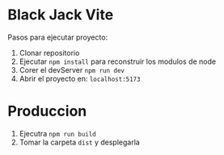 
# Black Jack Vite

Pasos para ejecutar proyecto:

1. Clonar repositorio
2. Ejecutar ```npm install``` para reconstruir los modulos de node
3. Corer el devServer ```npm run dev```
4. Abrir el proyecto en: ```localhost:5173```

# Produccion

1. Ejecutra ```npm run build```
2. Tomar la carpeta ```dist``` y desplegarla